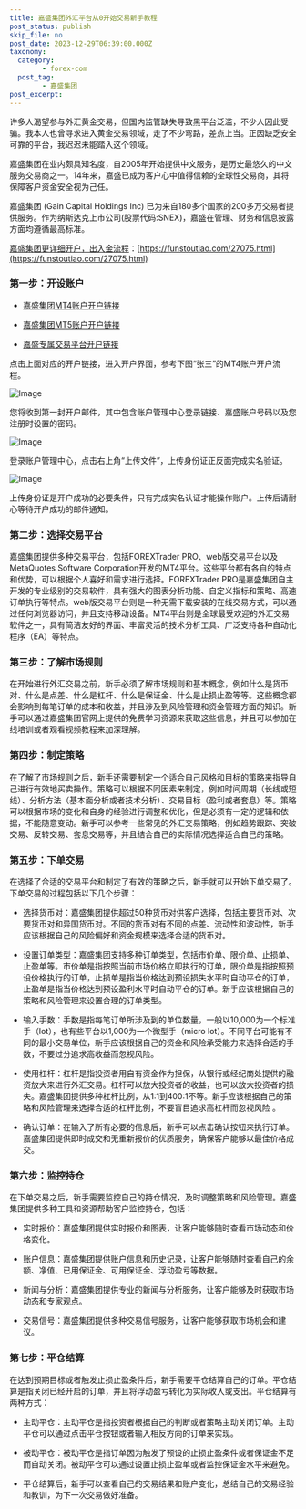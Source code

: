 ```yaml
---
title: 嘉盛集团外汇平台从0开始交易新手教程
post_status: publish
skip_file: no
post_date: 2023-12-29T06:39:00.000Z
taxonomy:
  category:
        - forex-com
  post_tag:
        - 嘉盛集团
post_excerpt: 
---
```

许多人渴望参与外汇黄金交易，但国内监管缺失导致黑平台泛滥，不少人因此受骗。我本人也曾寻求进入黄金交易领域，走了不少弯路，差点上当。正因缺乏安全可靠的平台，我迟迟未能踏入这个领域。

嘉盛集团在业内颇具知名度，自2005年开始提供中文服务，是历史最悠久的中文服务交易商之一。14年来，嘉盛已成为客户心中值得信赖的全球性交易商，其将保障客户资金安全视为己任。

嘉盛集团 (Gain Capital Holdings Inc) 已为来自180多个国家的200多万交易者提供服务。作为纳斯达克上市公司(股票代码:SNEX)，嘉盛在管理、财务和信息披露方面均遵循最高标准。

[嘉盛集团更详细开户，出入金流程](https://funstoutiao.com/27075.html)：[https://funstoutiao.com/27075.html](https://funstoutiao.com/27075.html)

### 第一步：开设账户

* [嘉盛集团MT4账户开户链接](https://s.ssgg.net/jsmt4)

* [嘉盛集团MT5账户开户链接](https://s.ssgg.net/jsmt5)

* [嘉盛专属交易平台开户链接](https://s.ssgg.net/js)

点击上面对应的开户链接，进入开户界面，参考下图“张三”的MT4账户开户流程。

![Image](https://prod-files-secure.s3.us-west-2.amazonaws.com/39ed1227-6d7d-4570-be36-9ccd4a2c4241/7a167aea-686b-400d-af59-4e18eb607a40/640.png?X-Amz-Algorithm=AWS4-HMAC-SHA256&X-Amz-Content-Sha256=UNSIGNED-PAYLOAD&X-Amz-Credential=ASIAZI2LB466VGP2EW42%2F20250407%2Fus-west-2%2Fs3%2Faws4_request&X-Amz-Date=20250407T161310Z&X-Amz-Expires=3600&X-Amz-Security-Token=IQoJb3JpZ2luX2VjEOj%2F%2F%2F%2F%2F%2F%2F%2F%2F%2FwEaCXVzLXdlc3QtMiJIMEYCIQCTl17gVEUwHPjxHo0Z9r6TpBuQAry%2BnRsy7Ed0BOOYSQIhAIqzCRsSZoVoi6uklExzul7PangSguA3o8Qh1Eb99aMQKv8DCGEQABoMNjM3NDIzMTgzODA1Igw%2BU0SiGa6NHRdsE7cq3AM0HQ%2Bhh8jjCxGTcoqMEL%2BiIxSOEWI58gDnyclPtjWf4TYJOT9il6V7aSg6Fk9EZHvo%2FFDpI8KukQrOhN9Z1qgMjiw8z0n0rrVav1WPZKRbpx2CRcvj9NBrc3cfvR7sHVsMdjEMuS%2B0sE1MaR4oHkkX7TAnbReTnkgoAlsX%2Fun%2BYqMY5OmVtmk55j1fjIA5tRfL6Tr1XoZ5pNuU4V3cKwtAi%2FWj7pHtBizn1t9Wg2rHxcvMSRKnKXyvG5YlbE9YQn5VlHQ7P29pCNmlQcuzoNuLhDg%2BcJQvY0EQtlpLveqVS7NSQUjpv8e2v84RCHKpRjPxaazdeK0bzcxwrB0BaR75absMIx2OXrhOVp1e98oSaPSiW8ltswDX0Rpl3x76SkrXUvoHgg9r6fciQFit7cywTWeUQzquunE3EPeLlbjF32zWjOMh%2BjA2LqoObLIMfKdw0Z5tDBgrFt9FNSnQ3MYlmScJ4dIEWI4uKXw2eTYfAlRO3cV3K2aa3Nrkps4IKvKkZCl8p6wksiYsQTDsNm900BVWftbxoSCCuX8czVCWbBvrI%2BBmd5vvxIaGeuEnyRaHcoGWe477swh5Z2bkxf2HSt6GLjNtYqzLfccnK2hu%2B0SbFwHum1NjJv5RJzC%2F68%2B%2FBjqkAbtl%2FrUJdXP%2FckA6EyHvbRK%2FPC6Pzzevu1YmUMGqi6%2FViKeomqS62D8%2FTjMRecjx8JZIt28bT%2FqgUQQolkkA5auNbM5PfJsPw0jF1R%2Ba9d0P0eR6hGcS%2FLpJmbHXQ2yYNRzulzSR9FVYfOp%2BSDTVWDtso%2BdfeNnIJGwYyUCWlOys9ZiOWW0kP9b%2FlBj%2Byi3fgioLYW1o06kLU%2FgRiSVzA261M564&X-Amz-Signature=d866e7ea3409957062145e818627737ccd31d401dfbb1f28323a0ecfdf4019ff&X-Amz-SignedHeaders=host&x-id=GetObject)

您将收到第一封开户邮件，其中包含账户管理中心登录链接、嘉盛账户号码以及您注册时设置的密码。

![Image](https://prod-files-secure.s3.us-west-2.amazonaws.com/39ed1227-6d7d-4570-be36-9ccd4a2c4241/eaa1c6b3-2877-4284-a0e1-530e222c27fb/image.png?X-Amz-Algorithm=AWS4-HMAC-SHA256&X-Amz-Content-Sha256=UNSIGNED-PAYLOAD&X-Amz-Credential=ASIAZI2LB466VGP2EW42%2F20250407%2Fus-west-2%2Fs3%2Faws4_request&X-Amz-Date=20250407T161310Z&X-Amz-Expires=3600&X-Amz-Security-Token=IQoJb3JpZ2luX2VjEOj%2F%2F%2F%2F%2F%2F%2F%2F%2F%2FwEaCXVzLXdlc3QtMiJIMEYCIQCTl17gVEUwHPjxHo0Z9r6TpBuQAry%2BnRsy7Ed0BOOYSQIhAIqzCRsSZoVoi6uklExzul7PangSguA3o8Qh1Eb99aMQKv8DCGEQABoMNjM3NDIzMTgzODA1Igw%2BU0SiGa6NHRdsE7cq3AM0HQ%2Bhh8jjCxGTcoqMEL%2BiIxSOEWI58gDnyclPtjWf4TYJOT9il6V7aSg6Fk9EZHvo%2FFDpI8KukQrOhN9Z1qgMjiw8z0n0rrVav1WPZKRbpx2CRcvj9NBrc3cfvR7sHVsMdjEMuS%2B0sE1MaR4oHkkX7TAnbReTnkgoAlsX%2Fun%2BYqMY5OmVtmk55j1fjIA5tRfL6Tr1XoZ5pNuU4V3cKwtAi%2FWj7pHtBizn1t9Wg2rHxcvMSRKnKXyvG5YlbE9YQn5VlHQ7P29pCNmlQcuzoNuLhDg%2BcJQvY0EQtlpLveqVS7NSQUjpv8e2v84RCHKpRjPxaazdeK0bzcxwrB0BaR75absMIx2OXrhOVp1e98oSaPSiW8ltswDX0Rpl3x76SkrXUvoHgg9r6fciQFit7cywTWeUQzquunE3EPeLlbjF32zWjOMh%2BjA2LqoObLIMfKdw0Z5tDBgrFt9FNSnQ3MYlmScJ4dIEWI4uKXw2eTYfAlRO3cV3K2aa3Nrkps4IKvKkZCl8p6wksiYsQTDsNm900BVWftbxoSCCuX8czVCWbBvrI%2BBmd5vvxIaGeuEnyRaHcoGWe477swh5Z2bkxf2HSt6GLjNtYqzLfccnK2hu%2B0SbFwHum1NjJv5RJzC%2F68%2B%2FBjqkAbtl%2FrUJdXP%2FckA6EyHvbRK%2FPC6Pzzevu1YmUMGqi6%2FViKeomqS62D8%2FTjMRecjx8JZIt28bT%2FqgUQQolkkA5auNbM5PfJsPw0jF1R%2Ba9d0P0eR6hGcS%2FLpJmbHXQ2yYNRzulzSR9FVYfOp%2BSDTVWDtso%2BdfeNnIJGwYyUCWlOys9ZiOWW0kP9b%2FlBj%2Byi3fgioLYW1o06kLU%2FgRiSVzA261M564&X-Amz-Signature=2f812966654bf172d5e5affdc8f94a7cc471879ddd056832d2841321ef11c1e3&X-Amz-SignedHeaders=host&x-id=GetObject)

登录账户管理中心，点击右上角“上传文件”，上传身份证正反面完成实名验证。

![Image](https://prod-files-secure.s3.us-west-2.amazonaws.com/39ed1227-6d7d-4570-be36-9ccd4a2c4241/54090639-09fc-46b4-a135-e0289f707147/image.png?X-Amz-Algorithm=AWS4-HMAC-SHA256&X-Amz-Content-Sha256=UNSIGNED-PAYLOAD&X-Amz-Credential=ASIAZI2LB466VGP2EW42%2F20250407%2Fus-west-2%2Fs3%2Faws4_request&X-Amz-Date=20250407T161310Z&X-Amz-Expires=3600&X-Amz-Security-Token=IQoJb3JpZ2luX2VjEOj%2F%2F%2F%2F%2F%2F%2F%2F%2F%2FwEaCXVzLXdlc3QtMiJIMEYCIQCTl17gVEUwHPjxHo0Z9r6TpBuQAry%2BnRsy7Ed0BOOYSQIhAIqzCRsSZoVoi6uklExzul7PangSguA3o8Qh1Eb99aMQKv8DCGEQABoMNjM3NDIzMTgzODA1Igw%2BU0SiGa6NHRdsE7cq3AM0HQ%2Bhh8jjCxGTcoqMEL%2BiIxSOEWI58gDnyclPtjWf4TYJOT9il6V7aSg6Fk9EZHvo%2FFDpI8KukQrOhN9Z1qgMjiw8z0n0rrVav1WPZKRbpx2CRcvj9NBrc3cfvR7sHVsMdjEMuS%2B0sE1MaR4oHkkX7TAnbReTnkgoAlsX%2Fun%2BYqMY5OmVtmk55j1fjIA5tRfL6Tr1XoZ5pNuU4V3cKwtAi%2FWj7pHtBizn1t9Wg2rHxcvMSRKnKXyvG5YlbE9YQn5VlHQ7P29pCNmlQcuzoNuLhDg%2BcJQvY0EQtlpLveqVS7NSQUjpv8e2v84RCHKpRjPxaazdeK0bzcxwrB0BaR75absMIx2OXrhOVp1e98oSaPSiW8ltswDX0Rpl3x76SkrXUvoHgg9r6fciQFit7cywTWeUQzquunE3EPeLlbjF32zWjOMh%2BjA2LqoObLIMfKdw0Z5tDBgrFt9FNSnQ3MYlmScJ4dIEWI4uKXw2eTYfAlRO3cV3K2aa3Nrkps4IKvKkZCl8p6wksiYsQTDsNm900BVWftbxoSCCuX8czVCWbBvrI%2BBmd5vvxIaGeuEnyRaHcoGWe477swh5Z2bkxf2HSt6GLjNtYqzLfccnK2hu%2B0SbFwHum1NjJv5RJzC%2F68%2B%2FBjqkAbtl%2FrUJdXP%2FckA6EyHvbRK%2FPC6Pzzevu1YmUMGqi6%2FViKeomqS62D8%2FTjMRecjx8JZIt28bT%2FqgUQQolkkA5auNbM5PfJsPw0jF1R%2Ba9d0P0eR6hGcS%2FLpJmbHXQ2yYNRzulzSR9FVYfOp%2BSDTVWDtso%2BdfeNnIJGwYyUCWlOys9ZiOWW0kP9b%2FlBj%2Byi3fgioLYW1o06kLU%2FgRiSVzA261M564&X-Amz-Signature=9b49efc15a385ba159339f50563f993df13b057311aa2553518b67b6c66e0df5&X-Amz-SignedHeaders=host&x-id=GetObject)

上传身份证是开户成功的必要条件，只有完成实名认证才能操作账户。上传后请耐心等待开户成功的邮件通知。

### 第二步：选择交易平台

嘉盛集团提供多种交易平台，包括FOREXTrader PRO、web版交易平台以及MetaQuotes Software Corporation开发的MT4平台。这些平台都有各自的特点和优势，可以根据个人喜好和需求进行选择。FOREXTrader PRO是嘉盛集团自主开发的专业级别的交易软件，具有强大的图表分析功能、自定义指标和策略、高速订单执行等特点。web版交易平台则是一种无需下载安装的在线交易方式，可以通过任何浏览器访问，并且支持移动设备。MT4平台则是全球最受欢迎的外汇交易软件之一，具有简洁友好的界面、丰富灵活的技术分析工具、广泛支持各种自动化程序（EA）等特点。

### 第三步：了解市场规则

在开始进行外汇交易之前，新手必须了解市场规则和基本概念，例如什么是货币对、什么是点差、什么是杠杆、什么是保证金、什么是止损止盈等等。这些概念都会影响到每笔订单的成本和收益，并且涉及到风险管理和资金管理方面的知识。新手可以通过嘉盛集团官网上提供的免费学习资源来获取这些信息，并且可以参加在线培训或者观看视频教程来加深理解。

### 第四步：制定策略

在了解了市场规则之后，新手还需要制定一个适合自己风格和目标的策略来指导自己进行有效地买卖操作。策略可以根据不同因素来制定，例如时间周期（长线或短线）、分析方法（基本面分析或者技术分析）、交易目标（盈利或者套息）等。策略可以根据市场的变化和自身的经验进行调整和优化，但是必须有一定的逻辑和依据，不能随意变动。新手可以参考一些常见的外汇交易策略，例如趋势跟踪、突破交易、反转交易、套息交易等，并且结合自己的实际情况选择适合自己的策略。

### 第五步：下单交易

在选择了合适的交易平台和制定了有效的策略之后，新手就可以开始下单交易了。下单交易的过程包括以下几个步骤：

* 选择货币对：嘉盛集团提供超过50种货币对供客户选择，包括主要货币对、次要货币对和异国货币对。不同的货币对有不同的点差、流动性和波动性，新手应该根据自己的风险偏好和资金规模来选择合适的货币对。

* 设置订单类型：嘉盛集团支持多种订单类型，包括市价单、限价单、止损单、止盈单等。市价单是指按照当前市场价格立即执行的订单，限价单是指按照预设价格执行的订单，止损单是指当价格达到预设损失水平时自动平仓的订单，止盈单是指当价格达到预设盈利水平时自动平仓的订单。新手应该根据自己的策略和风险管理来设置合理的订单类型。

* 输入手数：手数是指每笔订单所涉及到的单位数量，一般以10,000为一个标准手（lot），也有些平台以1,000为一个微型手（micro lot）。不同平台可能有不同的最小交易单位，新手应该根据自己的资金和风险承受能力来选择合适的手数，不要过分追求高收益而忽视风险。

* 使用杠杆：杠杆是指投资者用自有资金作为担保，从银行或经纪商处提供的融资放大来进行外汇交易。杠杆可以放大投资者的收益，也可以放大投资者的损失。嘉盛集团提供多种杠杆比例，从1:1到400:1不等。新手应该根据自己的策略和风险管理来选择合适的杠杆比例，不要盲目追求高杠杆而忽视风险 。

* 确认订单：在输入了所有必要的信息后，新手可以点击确认按钮来执行订单。嘉盛集团提供即时成交和无重新报价的优质服务，确保客户能够以最佳价格成交。

### 第六步：监控持仓

在下单交易之后，新手需要监控自己的持仓情况，及时调整策略和风险管理。嘉盛集团提供多种工具和资源帮助客户监控持仓，包括：

* 实时报价：嘉盛集团提供实时报价和图表，让客户能够随时查看市场动态和价格变化。

* 账户信息：嘉盛集团提供账户信息和历史记录，让客户能够随时查看自己的余额、净值、已用保证金、可用保证金、浮动盈亏等数据。

* 新闻与分析：嘉盛集团提供专业的新闻与分析服务，让客户能够及时获取市场动态和专家观点。

* 交易信号：嘉盛集团提供多种交易信号服务，让客户能够获取市场机会和建议。

### 第七步：平仓结算

在达到预期目标或者触发止损止盈条件后，新手需要平仓结算自己的订单。平仓结算是指关闭已经开启的订单，并且将浮动盈亏转化为实际收入或支出。平仓结算有两种方式：

* 主动平仓：主动平仓是指投资者根据自己的判断或者策略主动关闭订单。主动平仓可以通过点击平仓按钮或者输入相反方向的订单来实现。

* 被动平仓：被动平仓是指订单因为触发了预设的止损止盈条件或者保证金不足而自动关闭。被动平仓可以通过设置止损止盈单或者监控保证金水平来避免。

* 平仓结算后，新手可以查看自己的交易结果和账户变化，总结自己的交易经验和教训，为下一次交易做好准备。